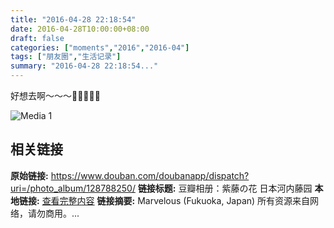 ```yaml
---
title: "2016-04-28 22:18:54"
date: 2016-04-28T10:00:00+08:00
draft: false
categories: ["moments","2016","2016-04"]
tags: ["朋友圈","生活记录"]
summary: "2016-04-28 22:18:54..."
---
```


好想去啊～～～💜💜💜💜💜

![Media 1](/Moments/photos/2016-04-28/201604282218540.jpg)

## 相关链接

**原始链接:** https://www.douban.com/doubanapp/dispatch?uri=/photo_album/128788250/
**链接标题:** 豆瓣相册：紫藤の花  日本河内藤园
**本地链接:** [查看完整内容](/link_content/2016/04/2016-04-28/link_content/)
**链接摘要:** Marvelous
        (Fukuoka, Japan)
    所有资源来自网络，请勿商用。...

